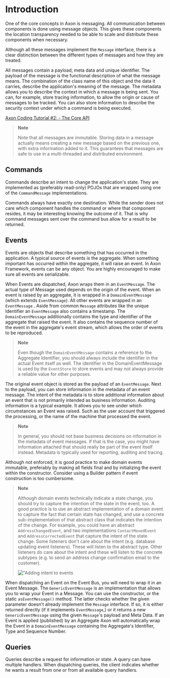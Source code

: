 # Introduction

One of the core concepts in Axon is messaging. All communication between components is done using message objects. This gives these components the location transparency needed to be able to scale and distribute these components when necessary.

Although all these messages implement the `Message` interface, there is a clear distinction between the different types of messages and how they are treated.

All messages contain a payload, meta data and unique identifier. The payload of the message is the functional description of what the message means. The combination of the class name of this object and the data it carries, describe the application's meaning of the message. The metadata allows you to describe the context in which a message is being sent. You can, for example, store tracing information, to allow the origin or cause of messages to be tracked. You can also store information to describe the security context under which a command is being executed.

[Axon Coding Tutorial \#2: - The Core API](https://youtu.be/vnCxjWZrrk0)

> **Note**
>
> Note that all messages are immutable. Storing data in a message actually means creating a new message based on the previous one, with extra information added to it. This guarantees that messages are safe to use in a multi-threaded and distributed environment.

## Commands

Commands describe an intent to change the application's state. They are implemented as \(preferably read-only\) POJOs that are wrapped using one of the `CommandMessage` implementations.

Commands always have exactly one destination. While the sender does not care which component handles the command or where that component resides, it may be interesting knowing the outcome of it. That is why command messages sent over the command bus allow for a result to be returned.

## Events

Events are objects that describe something that has occurred in the application. A typical source of events is the aggregate. When something important has occurred within the aggregate, it will raise an event. In Axon Framework, events can be any object. You are highly encouraged to make sure all events are serializable.

When Events are dispatched, Axon wraps them in an `EventMessage`. The actual type of Message used depends on the origin of the event. When an event is raised by an aggregate, it is wrapped in a `DomainEventMessage` \(which extends `EventMessage`\). All other events are wrapped in an `EventMessage` . Aside from common `Message` attributes like the unique Identifier an `EventMessage` also contains a timestamp. The `DomainEventMessage` additionally contains the type and identifier of the aggregate that raised the event. It also contains the sequence number of the event in the aggregate's event stream, which allows the order of events to be reproduced.

> **Note**
>
> Even though the `DomainEventMessage` contains a reference to the Aggregate Identifier, you should always include the identifier in the actual Event itself as well. The identifier in the DomainEventMessage is used by the `EventStore` to store events and may not always provide a reliable value for other purposes.

The original event object is stored as the payload of an `EventMessage`. Next to the payload, you can store information in the metadata of an event message. The intent of the metadata is to store additional information about an event that is not primarily intended as business information. Auditing information is a typical example. It allows you to see under which circumstances an Event was raised. Such as the user account that triggered the processing, or the name of the machine that processed the event.

> **Note**
>
> In general, you should not base business decisions on information in the metadata of event messages. If that is the case, you might have information attached that should really be part of the event itself instead. Metadata is typically used for reporting, auditing and tracing.

Although not enforced, it is good practice to make domain events immutable, preferably by making all fields final and by initializing the event within the constructor. Consider using a Builder pattern if event construction is too cumbersome.

> **Note**
>
> Although domain events technically indicate a state change, you should try to capture the intention of the state in the event, too. A good practice is to use an abstract implementation of a domain event to capture the fact that certain state has changed, and use a concrete sub-implementation of that abstract class that indicates the intention of the change. For example, you could have an abstract `AddressChangedEvent`, and two implementations `ContactMovedEvent` and `AddressCorrectedEvent` that capture the intent of the state change. Some listeners don't care about the intent \(e.g. database updating event listeners\). These will listen to the abstract type. Other listeners do care about the intent and these will listen to the concrete subtypes \(e.g. to send an address change confirmation email to the customer\).
>
> ![ &quot;Adding intent to events](https://github.com/domaincomponents/axon-reference-guide-dev/tree/a35820ab094a48b706169ac15cff41e83ef81622/configuring-infrastructure-components/.gitbook/assets/state-change-intent.png)

When dispatching an Event on the Event Bus, you will need to wrap it in an Event Message. The `GenericEventMessage` is an implementation that allows you to wrap your Event in a Message. You can use the constructor, or the static `asEventMessage()` method. The latter checks whether the given parameter doesn't already implement the `Message` interface. If so, it is either returned directly \(if it implements `EventMessage`,\) or it returns a new `GenericEventMessage` using the given `Message`'s payload and Meta Data. If an Event is applied \(published\) by an Aggregate Axon will automatically wrap the Event in a `DomainEventMessage` containing the Aggregate's Identifier, Type and Sequence Number.

## Queries

Queries describe a request for information or state. A query can have multiple handlers. When dispatching queries, the client indicates whether he wants a result from one or from all available query handlers.

